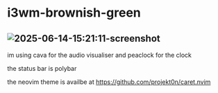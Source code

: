 # i3wm-brownish-green 
## ![2025-06-14-15:21:11-screenshot](https://github.com/user-attachments/assets/d18d1240-62b2-45a3-9e66-5a8fd81520b1)


im using cava for the audio visualiser and peaclock for the clock

the status bar is polybar

the neovim theme is availbe at https://github.com/projekt0n/caret.nvim
